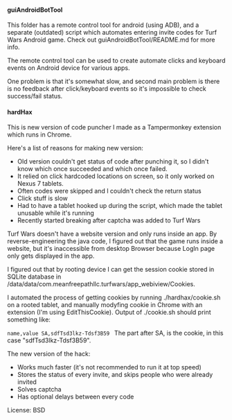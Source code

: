 
#### guiAndroidBotTool
This folder has a remote control tool for android (using ADB), and a separate (outdated) script which automates entering invite codes for Turf Wars Android game. Check out guiAndroidBotTool/README.md for more info.

The remote control tool can be used to create automate clicks and keyboard events on Android device for various apps.

One problem is that it's somewhat slow, and second main problem is there is no feedback after click/keyboard events so it's impossible to check success/fail status.

#### hardHax
This is new version of code puncher I made as a Tampermonkey extension which runs in Chrome.

Here's a list of reasons for making new version:
- Old version couldn't get status of code after punching it, so I didn't know which once succeeded and which once failed.
- It relied on click hardcoded locations on screen, so it only worked on Nexus 7 tablets.
- Often codes were skipped and I couldn't check the return status
- Click stuff is slow
- Had to have a tablet hooked up during the script, which made the tablet unusable while it's running
- Recently started breaking after captcha was added to Turf Wars

Turf Wars doesn't have a website version and only runs inside an app. By reverse-engineering the java code, I figured out that the game runs inside a website, but it's inaccessible from desktop Browser because LogIn page only gets displayed in the app.

I figured out that by rooting device I can get the session cookie stored in SQLite database in /data/data/com.meanfreepathllc.turfwars/app_webiview/Cookies.

I automated the process of getting cookies by running ./hardhax/cookie.sh on a rooted tablet, and manually modyfing cookie in Chrome with an extension (I'm using EditThisCookie). Output of ./cookie.sh should print something like:

`name,value
SA,sdfTsd3lkz-Tdsf3B59
`
The part after SA, is the cookie, in this case "sdfTsd3lkz-Tdsf3B59".

The new version of the hack:
- Works much faster (it's not recommended to run it at top speed)
- Stores the status of every invite, and skips people who were already invited
- Solves captcha
- Has optional delays between every code

License: BSD
